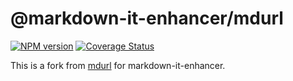 # @markdown-it-enhancer/mdurl

[![NPM version](https://img.shields.io/npm/v/@markdown-it-enhancer/mdurl.svg?style=flat)](https://www.npmjs.org/package/@markdown-it-enhancer/mdurl)
[![Coverage Status](https://codecov.io/gh/Dedicatus546/markdown-it-enhancer/branch/main/graph/badge.svg?component=md-url)](https://app.codecov.io/github/Dedicatus546/markdown-it-enhancer/tree/main?components%5B0%5D=md-url)

This is a fork from [mdurl](https://github.com/markdown-it/mdurl) for markdown-it-enhancer.
